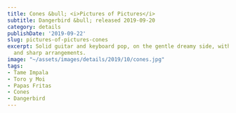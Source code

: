 ```yaml
---
title: Cones &bull; <i>Pictures of Pictures</i>
subtitle: Dangerbird &bull; released 2019-09-20
category: details
publishDate: '2019-09-22'
slug: pictures-of-pictures-cones
excerpt: Solid guitar and keyboard pop, on the gentle dreamy side, with whispery singing
  and sharp arrangements.
image: "~/assets/images/details/2019/10/cones.jpg"
tags:
- Tame Impala
- Toro y Moi
- Papas Fritas
- Cones
- Dangerbird
---
```


